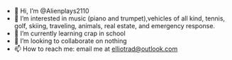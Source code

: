 - 👋 Hi, I’m @Alienplays2110
- 👀 I’m interested in music (piano and trumpet),vehicles of all kind, tennis, golf, skiing, traveling, animals, real estate, and emergency response.
- 🌱 I’m currently learning crap in school
- 💞️ I’m looking to collaborate on nothing
- 📫 How to reach me: email me at elliotrad@outlook.com 

<!---
Alienplays2110/Alienplays2110 is a ✨ special ✨ repository because its `README.md` (this file) appears on your GitHub profile.
You can click the Preview link to take a look at your changes.
--->
